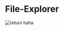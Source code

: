 # File-Explorer
![return haha](https://github.com/Cod3ddy/File-Explorer/assets/97362835/39140ca9-d5a0-4b77-8ba0-dfee2a1e6875)
